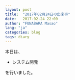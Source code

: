 ```yaml
---
layout: post
title:  "2017年02月24日の出来事"
date:   2017-02-24 22:00
author: "FUNABARA Masao"
lang: "ja"
categories: blog
tags: diary
---
```


本日は、

* システム開発

を行いました。
